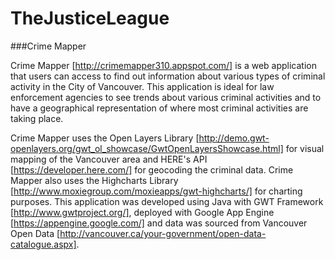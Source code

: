 # TheJusticeLeague
###Crime Mapper


Crime Mapper [http://crimemapper310.appspot.com/] is a web application that users can access to find out information about various types of criminal activity in the City of Vancouver. This application is ideal for law enforcement agencies to see trends about various criminal activities and to have a geographical representation of where most criminal activities are taking place. 

Crime Mapper uses the Open Layers Library [http://demo.gwt-openlayers.org/gwt_ol_showcase/GwtOpenLayersShowcase.html] for visual mapping of the Vancouver area and HERE's API [https://developer.here.com/] for geocoding the criminal data.  Crime Mapper also uses the Highcharts Library [http://www.moxiegroup.com/moxieapps/gwt-highcharts/] for charting purposes. This application was developed using Java with GWT Framework [http://www.gwtproject.org/], deployed with Google App Engine [https://appengine.google.com/] and data was sourced from Vancouver Open Data [http://vancouver.ca/your-government/open-data-catalogue.aspx]. 

